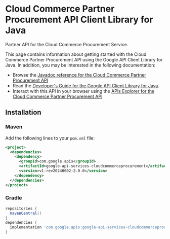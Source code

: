 # Cloud Commerce Partner Procurement API Client Library for Java

Partner API for the Cloud Commerce Procurement Service.

This page contains information about getting started with the Cloud Commerce Partner Procurement API
using the Google API Client Library for Java. In addition, you may be interested
in the following documentation:

* Browse the [Javadoc reference for the Cloud Commerce Partner Procurement API][javadoc]
* Read the [Developer's Guide for the Google API Client Library for Java][google-api-client].
* Interact with this API in your browser using the [APIs Explorer for the Cloud Commerce Partner Procurement API][api-explorer]

## Installation

### Maven

Add the following lines to your `pom.xml` file:

```xml
<project>
  <dependencies>
    <dependency>
      <groupId>com.google.apis</groupId>
      <artifactId>google-api-services-cloudcommerceprocurement</artifactId>
      <version>v1-rev20240602-2.0.0</version>
    </dependency>
  </dependencies>
</project>
```

### Gradle

```gradle
repositories {
  mavenCentral()
}
dependencies {
  implementation 'com.google.apis:google-api-services-cloudcommerceprocurement:v1-rev20240602-2.0.0'
}
```

[javadoc]: https://googleapis.dev/java/google-api-services-cloudcommerceprocurement/latest/index.html
[google-api-client]: https://github.com/googleapis/google-api-java-client/
[api-explorer]: https://developers.google.com/apis-explorer/#p/cloudcommerceprocurement/v1/
